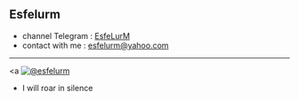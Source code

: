 ## Esfelurm

- channel Telegram : <a href="https://t.me/esfelurm">EsfeLurM</a>
- contact with me : esfelurm@yahoo.com
--------------------------
<a <a href="https://t.me/esfelurm" target="_blank"><img src="https://s6.uupload.ir/css/images/udl6.png" border="0" alt="@esfelurm" /></a>
- I will roar in silence 
